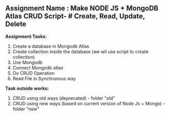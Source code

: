 **Assignment Name : Make NODE JS + MongoDB Atlas CRUD Script- # Create, Read, Update, Delete**
---------------------------
**Assignment Tasks:**

1. Create a database in Mongodb Atlas
2. Create collection inside the database (we wil use script to create collection)
3. Use Mongodb
4. Connect Mongodb atlas
5. Do CRUD Operation
6. Read File in Synchronous way

**Task outside works:**
1. CRUD using old ways (deprecated) - folder "old"
2. CRUD using new ways (based on current version of Node Js + Mongo) - folder "new"

